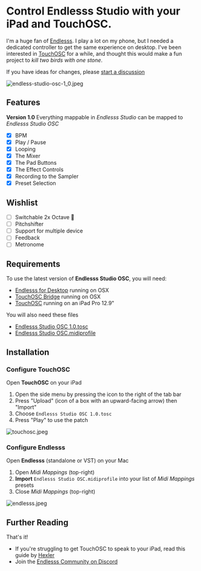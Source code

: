 # Control **Endlesss Studio** with your iPad and TouchOSC.

I'm a huge fan of [Endlesss](https://endlesss.fm). I play a lot on my phone, but I needed a dedicated controller to get the same experience on desktop. I've been interested in [TouchOSC](https://hexler.net/touchosc) for a while, and thought this would make a fun project to *kill two birds with one stone*.

If you have ideas for changes, please [start a discussion](https://github.com/renderghost/endlesss-studio-osc/discussions)

![endless-studio-osc-1_0.jpeg](https://github.com/renderghost/endlesss-studio-osc/blob/main/endless-studio-osc-1_0.jpeg)

## Features

**Version 1.0**
Everything mappable in *Endlesss Studio* can be mapped to *Endlesss Studio OSC*

- [x] BPM
- [x] Play / Pause
- [x] Looping
- [x] The Mixer
- [x] The Pad Buttons
- [x] The Effect Controls
- [x] Recording to the Sampler
- [x] Preset Selection

## Wishlist
- [ ] Switchable 2x Octave 🎹
- [ ] Pitchshifter
- [ ] Support for multiple device
- [ ] Feedback
- [ ] Metronome

## Requirements

To use the latest version of **Endlesss Studio OSC**, you will need:

- [Endlesss for Desktop](https://endlesss.fm/) running on OSX
- [TouchOSC Bridge](https://apps.apple.com/app/touchosc/id1569996730) running on OSX
- [TouchOSC](https://apps.apple.com/app/touchosc/id1569996730) running on an iPad Pro 12.9"

You will also need these files

- [Endlesss Studio OSC 1.0.tosc](https://github.com/renderghost/endlesss-studio-osc/blob/2cff50652fdaa44cae23730d1de5a2377d62f562/Endlesss%20Studio%20OSC%201.0.tosc)
- [Endlesss Studio OSC.midiprofile](https://github.com/renderghost/endlesss-studio-osc/blob/2cff50652fdaa44cae23730d1de5a2377d62f562/Endlesss%20Studio%20OSC.midiprofile)

## Installation

### Configure TouchOSC

Open **TouchOSC** on your iPad

1. Open the side menu by pressing the icon to the right of the tab bar
2. Press "Upload" (icon of a box with an upward-facing arrow) then "Import"
3. Choose `Endlesss Studio OSC 1.0.tosc`
4. Press "Play" to use the patch

![touchosc.jpeg](https://github.com/renderghost/endlesss-studio-osc/blob/4bf43205acef9e9bb911625b1bfb674170f0e733/touchosc.jpeg)

### Configure Endlesss

Open **Endlesss** (standalone or VST) on your Mac

1. Open *Midi Mappings* (top-right)
2. **Import** `Endlesss Studio OSC.midiprofile` into your list of *Midi Mappings* presets
3. Close *Midi Mappings* (top-right)

![endlesss.jpeg](https://github.com/renderghost/endlesss-studio-osc/blob/4bf43205acef9e9bb911625b1bfb674170f0e733/endlesss.jpeg)

## Further Reading

That's it!

- If you're struggling to get TouchOSC to speak to your iPad, read this guide by [Hexler](https://hexler.net/touchosc/manual/getting-started)
- Join the [Endlesss Community on Discord](https://discord.com/invite/hytvqRm)
